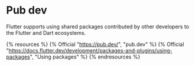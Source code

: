# Pub dev

Flutter supports using shared packages contributed by other developers to the Flutter and Dart ecosystems.

{% resources %}
  {% Official "https://pub.dev/", "pub.dev" %}
  {% Official "https://docs.flutter.dev/development/packages-and-plugins/using-packages", "Using packages" %}
{% endresources %}
